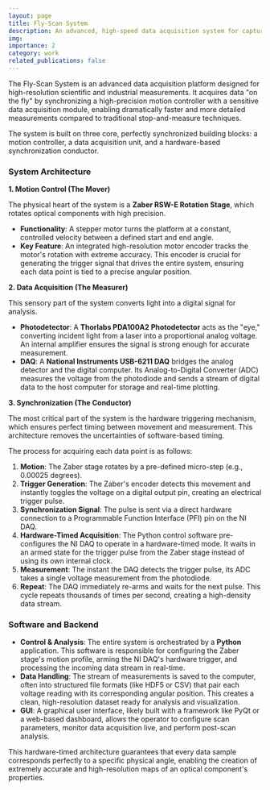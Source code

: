 ```yaml
---
layout: page
title: Fly-Scan System
description: An advanced, high-speed data acquisition system for capturing detailed optical component characteristics using continuous motion.
img: 
importance: 2
category: work
related_publications: false
---
```


The Fly-Scan System is an advanced data acquisition platform designed for high-resolution scientific and industrial measurements. It acquires data "on the fly" by synchronizing a high-precision motion controller with a sensitive data acquisition module, enabling dramatically faster and more detailed measurements compared to traditional stop-and-measure techniques.

The system is built on three core, perfectly synchronized building blocks: a motion controller, a data acquisition unit, and a hardware-based synchronization conductor.

### System Architecture

**1. Motion Control (The Mover)**

The physical heart of the system is a **Zaber RSW-E Rotation Stage**, which rotates optical components with high precision.
- **Functionality**: A stepper motor turns the platform at a constant, controlled velocity between a defined start and end angle.
- **Key Feature**: An integrated high-resolution motor encoder tracks the motor's rotation with extreme accuracy. This encoder is crucial for generating the trigger signal that drives the entire system, ensuring each data point is tied to a precise angular position.

**2. Data Acquisition (The Measurer)**

This sensory part of the system converts light into a digital signal for analysis.
- **Photodetector**: A **Thorlabs PDA100A2 Photodetector** acts as the "eye," converting incident light from a laser into a proportional analog voltage. An internal amplifier ensures the signal is strong enough for accurate measurement.
- **DAQ**: A **National Instruments USB-6211 DAQ** bridges the analog detector and the digital computer. Its Analog-to-Digital Converter (ADC) measures the voltage from the photodiode and sends a stream of digital data to the host computer for storage and real-time plotting.

**3. Synchronization (The Conductor)**

The most critical part of the system is the hardware triggering mechanism, which ensures perfect timing between movement and measurement. This architecture removes the uncertainties of software-based timing.

The process for acquiring each data point is as follows:
1.  **Motion**: The Zaber stage rotates by a pre-defined micro-step (e.g., 0.00025 degrees).
2.  **Trigger Generation**: The Zaber's encoder detects this movement and instantly toggles the voltage on a digital output pin, creating an electrical trigger pulse.
3.  **Synchronization Signal**: The pulse is sent via a direct hardware connection to a Programmable Function Interface (PFI) pin on the NI DAQ.
4.  **Hardware-Timed Acquisition**: The Python control software pre-configures the NI DAQ to operate in a hardware-timed mode. It waits in an armed state for the trigger pulse from the Zaber stage instead of using its own internal clock.
5.  **Measurement**: The instant the DAQ detects the trigger pulse, its ADC takes a single voltage measurement from the photodiode.
6.  **Repeat**: The DAQ immediately re-arms and waits for the next pulse. This cycle repeats thousands of times per second, creating a high-density data stream.

### Software and Backend

- **Control & Analysis**: The entire system is orchestrated by a **Python** application. This software is responsible for configuring the Zaber stage's motion profile, arming the NI DAQ's hardware trigger, and processing the incoming data stream in real-time.
- **Data Handling**: The stream of measurements is saved to the computer, often into structured file formats (like HDF5 or CSV) that pair each voltage reading with its corresponding angular position. This creates a clean, high-resolution dataset ready for analysis and visualization.
- **GUI**: A graphical user interface, likely built with a framework like PyQt or a web-based dashboard, allows the operator to configure scan parameters, monitor data acquisition live, and perform post-scan analysis.

This hardware-timed architecture guarantees that every data sample corresponds perfectly to a specific physical angle, enabling the creation of extremely accurate and high-resolution maps of an optical component's properties.
